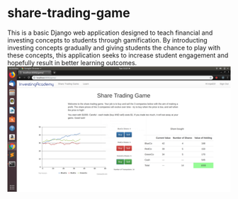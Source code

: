 # share-trading-game
This is a basic Django web application designed to teach financial and investing concepts to students through gamification. By introducting investing concepts gradually and giving students the chance to play with these concepts, this application seeks to increase student engagement and hopefully result in better learning outcomes.
<img  src="shareTradingGame.png">

